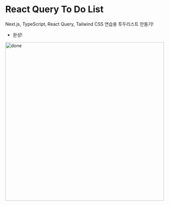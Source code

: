 # React Query To Do List

Next.js, TypeScript, React Query, Tailwind CSS 연습용 투두리스트 만들기!

- 완성!
<img width="500" alt="done" src="https://user-images.githubusercontent.com/97326130/176705579-4ceb6a83-73e0-446a-9da4-1fa28248f888.png">
